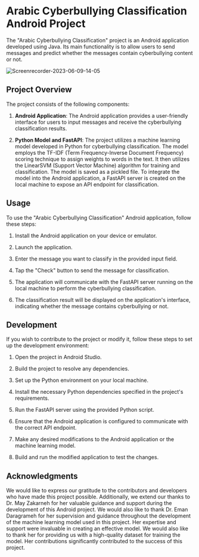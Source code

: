 # Arabic Cyberbullying Classification Android Project

The "Arabic Cyberbullying Classification" project is an Android application developed using Java. Its main functionality is to allow users to send messages and predict whether the messages contain cyberbullying content or not.

![Screenrecorder-2023-06-09-14-05](https://github.com/AhmadSaleh2001/Android-Projects/assets/79485253/7d57c1a7-533f-45fb-a8e1-b7cde44075f6)

## Project Overview

The project consists of the following components:

1. **Android Application**: The Android application provides a user-friendly interface for users to input messages and receive the cyberbullying classification results.

2. **Python Model and FastAPI**: The project utilizes a machine learning model developed in Python for cyberbullying classification. The model employs the TF-IDF (Term Frequency-Inverse Document Frequency) scoring technique to assign weights to words in the text. It then utilizes the LinearSVM (Support Vector Machine) algorithm for training and classification. The model is saved as a pickled file. To integrate the model into the Android application, a FastAPI server is created on the local machine to expose an API endpoint for classification.

## Usage

To use the "Arabic Cyberbullying Classification" Android application, follow these steps:

1. Install the Android application on your device or emulator.

2. Launch the application.

3. Enter the message you want to classify in the provided input field.

4. Tap the "Check" button to send the message for classification.

5. The application will communicate with the FastAPI server running on the local machine to perform the cyberbullying classification.

6. The classification result will be displayed on the application's interface, indicating whether the message contains cyberbullying or not.

## Development

If you wish to contribute to the project or modify it, follow these steps to set up the development environment:

1. Open the project in Android Studio.

2. Build the project to resolve any dependencies.

3. Set up the Python environment on your local machine.

4. Install the necessary Python dependencies specified in the project's requirements.

5. Run the FastAPI server using the provided Python script.

6. Ensure that the Android application is configured to communicate with the correct API endpoint.

7. Make any desired modifications to the Android application or the machine learning model.

8. Build and run the modified application to test the changes.

## Acknowledgments

We would like to express our gratitude to the contributors and developers who have made this project possible. Additionally, we extend our thanks to Dr. May Zakarneh for her valuable guidance and support during the development of this Android project. We would also like to thank Dr. Eman Daragrameh for her supervision and guidance throughout the development of the machine learning model used in this project. Her expertise and support were invaluable in creating an effective model. We would also like to thank her for providing us with a high-quality dataset for training the model. Her contributions significantly contributed to the success of this project.
